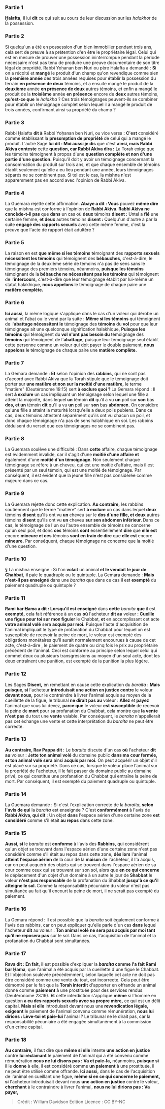 
### Partie 1
<b>Ḥalafta,</b> il lui <b>dit</b> ce qui suit au cours de leur discussion sur les <i>halakhot</i> de la possession.

### Partie 2
Si quelqu'un a été en possession d'un bien immobilier pendant trois ans, cela sert de preuve à sa prétention d'en être le propriétaire légal. Celui qui est en mesure de prouver une possession ininterrompue pendant la période nécessaire n'est pas tenu de produire une preuve documentaire de son titre légal de propriété. Rabbi Yoḥanan ben Nuri ou père Ḥalafta a demandé : <b>Si</b> on a récolté et <b>mangé</b> le produit d'un champ qu'on revendique comme sien la <b>première année</b> des trois années requises pour établir la possession du terrain <b>en présence de deux</b> témoins, et a ensuite mangé le produit de la <b>deuxième</b> année <b>en présence de deux</b> autres témoins, et enfin a mangé le produit de la <b>troisième</b> année <b>en présence</b> encore de <b>deux</b> autres témoins, <b>qu'est-ce que</b> le <i>halakha</i> ? Ces trois témoignages peuvent-ils se combiner pour établir un témoignage complet selon lequel il a mangé le produit de trois années, confirmant ainsi sa propriété du champ ?

### Partie 3
Rabbi Ḥalafta <b>dit à</b> Rabbi Yoḥanan ben Nuri, ou vice versa : <b>C'est</b> considéré comme établissant la <b>presomption de propriété</b> de celui qui a mangé le produit. L'autre Sage <b>lui dit : Moi aussi je dis</b> que c'est <b>ainsi, mais Rabbi Akiva conteste</b> cette <b>question, car Rabbi Akiva dira :</b> La Torah exige que les témoins témoignent à propos d'une <b>question complète et non d'une partie d'une question.</b> Puisqu'il doit y avoir un témoignage concernant la consommation du produit sur trois ans, et que chaque ensemble de témoins établit seulement qu'elle a eu lieu pendant une année, leurs témoignages séparés ne se combinent pas. Si tel est le cas, la mishna n'est apparemment pas en accord avec l'opinion de Rabbi Akiva.

### Partie 4
La Guemara rejette cette affirmation. <b>Abaye a dit : Vous</b> pouvez <b>même dire</b> que la mishna est conforme à l'opinion de <b>Rabbi Akiva. Rabbi Akiva ne concède-t-il pas</b> que <b>dans</b> un cas où <b>deux</b> témoins <b>disent :</b> Untel a <b>fié</b> une certaine femme, <b>et deux</b> autres témoins <b>disent :</b> Quelqu'un d'autre a par la suite <b>engagé des rapports sexuels</b> avec cette même femme, c'est la preuve que l'acte de rapport était adultère ?

### Partie 5
La raison en est <b>que même si les témoins</b> témoignant des <b>rapports sexuels nécessitent les témoins</b> qui témoignent des <b>bébauches,</b> c'est-à-dire, le témoignage de la deuxième série de témoins n'a pas de sens sans le témoignage des premiers témoins, néanmoins, <b>puisque les témoins</b> témoignant de la <b>bébauche ne nécessitent pas les témoins</b> qui témoignent de l'<b>intercours,</b> c'est-à-dire que leur témoignage établit par lui-même un statut halakhique, <b>nous appelons</b> le témoignage de chaque paire une <b>matière complète.</b>

### Partie 6
<b>Ici aussi,</b> la même logique s'applique dans le cas d'un voleur qui dérobe un animal et l'abat ou le vend par la suite : <b>Même si les témoins</b> qui témoignent de l'<b>abattage nécessitent le</b> témoignage des <b>témoins</b> du <b>vol</b> pour que leur témoignage ait une quelconque signification halakhique, <b>Puisque les témoins</b> qui témoignent du <b>vol n'ont pas besoin du</b> témoignage des <b>témoins</b> qui témoignent de l'<b>abattage,</b> puisque leur témoignage seul établit cette personne comme un voleur qui doit payer le double paiement, <b>nous appelons</b> le témoignage de chaque paire une <b>matière complète. </b>

### Partie 7
La Gemara demande : <b>Et</b> selon l'opinion des <b>rabbins,</b> qui ne sont pas d'accord avec Rabbi Akiva que la Torah stipule que le témoignage doit porter sur <b>une matière et non sur la moitié d'une matière,</b> le terme "matière" (Deutéronome 19:15) sert <b>à exclure quoi ? </b> La Gemara répond : Il sert <b>à exclure</b> un cas impliquant un témoignage selon lequel une fille a atteint la majorité, dans lequel <b>un</b> témoin <b>dit</b> qu'il a vu <b>un</b> poil sur <b>son</b> bas <b>dos, et un</b> témoin <b>dit</b> qu'il a vu <b>un</b> poil sur <b>son</b> bas <b>abdomen.</b> On considère qu'une fille a atteint la maturité lorsqu'elle a deux poils pubiens. Dans ce cas, deux témoins attestent séparément qu'ils ont vu chacun un poil, et donc chaque témoignage n'a pas de sens halakhique en soi. Les rabbins déduisent du verset que ces témoignages ne se combinent pas.

### Partie 8
La Guemara soulève une difficulté : Dans <b>cette</b> affaire, chaque témoignage est évidemment invalide, car il s'agit d'une <b>moitié d'une affaire et</b> également d'une <b>moitié d'un témoignage.</b> Non seulement chaque témoignage se réfère à un cheveu, qui est une moitié d'affaire, mais il est présenté par un seul témoin, qui est une moitié de témoignage. Par conséquent, il est évident que la jeune fille n'est pas considérée comme majeure dans ce cas.

### Partie 9
La Guemara rejette donc cette explication. <b>Au contraire,</b> les rabbins soutiennent que le terme "matière" sert <b>à exclure</b> un cas dans lequel <b>deux</b> témoins <b>disent</b> qu'ils ont vu <b>un</b> cheveu sur le <b>dos d'une fille, et deux</b> autres témoins <b>disent</b> qu'ils ont vu <b>un</b> cheveu <b>sur son <b>abdomen inférieur</b>. </b> Dans ce cas, le témoignage de l'un ou l'autre ensemble de témoins ne concerne qu'un seul poil, et donc <b>ces</b> témoins <b>sont</b> essentiellement <b>dire</b> que <b>elle est</b> encore <b>mineure et ces</b> témoins <b>sont en train de dire</b> que <b>elle est</b> encore <b>mineure.</b> Par conséquent, chaque témoignage ne concerne que la moitié d'une question.

### Partie 10
§ La mishna enseigne : Si l'on <b>volait</b> un animal <b>et le vendait</b> <b>le jour de Chabbat,</b> il paie le quadruple ou le quintuple. La Gemara demande : <b>Mais n'est-il pas enseigné</b> dans une <i>baraïta</i> que dans ce cas il est <b>exempté</b> du paiement quadruple ou quintuple ?

### Partie 11
<b>Rami bar Ḥama a dit : Lorsqu'il est enseigné</b> dans <b>cette</b> <i>baraita</i> <b>que</b> il est <b>exempté,</b> cela fait référence à un cas <b>où</b> l'acheteur <b>dit au</b> voleur : <b>Cueille une figue pour toi sur mon figuier</b> le Chabbat, <b>et</b> en accomplissant cet acte <b>votre animal volé</b> sera <b>acquis par moi.</b> Puisque l'acte d'acquisition de l'animal impliquait le type de profanation du Chabbat pour lequel on est susceptible de recevoir la peine de mort, le voleur est exempté des obligations monétaires qu'il aurait normalement encourues à cause de cet acte, c'est-à-dire , le paiement de quatre ou cinq fois le prix au propriétaire précédent de l'animal. Ceci est conforme au principe selon lequel celui qui commet deux ou plusieurs transgressions au moyen d'un seul acte, dont les deux entraînent une punition, est exempté de la punition la plus légère.

### Partie 12
Les Sages <b>Disent,</b> en remettant en cause cette explication du <i>baraita</i> : <b>Mais puisque, si</b> l'acheteur <b>introduisait une action en justice contre</b> le voleur <b>devant nous,</b> pour le contraindre à livrer l'animal acquis au moyen de la cueillette de la figue, le tribunal <b>ne dirait pas au</b> voleur : <b>Allez</b> et <b>payez</b> l'animal que vous lui devez, <b>parce que</b> le voleur <b>est susceptible</b> de recevoir la peine de <b>mort</b> pour sa profanation du Chabbat, cela montre que <b>la vente n'est pas</b> du tout une <b>vente</b> valable. Par conséquent, le <i>baraita</i> n'appellerait pas cet échange une vente et cette interprétation du <i>baraita</i> ne peut être correcte.

### Partie 13
<b>Au contraire, Rav Pappa dit :</b> Le <i>baraita</i> discute d'un cas <b>où</b> l'acheteur <b>dit au</b> voleur : <b>Jette ton animal volé</b> du domaine public <b>dans ma</b> <b>cour fermée, et ton animal volé</b> <b>sera</b> ainsi <b>acquis par moi.</b> On peut acquérir un objet s'il est placé sur sa propriété. Dans ce cas, lorsque le voleur place l'animal sur la propriété de l'acheteur, il le fait passer du domaine public au domaine privé, ce qui constitue une profanation du Chabbat qui entraîne la peine de mort. Par conséquent, il est exempté du paiement quadruple ou quintuple.

### Partie 14
La Guemara demande : Si c'est l'explication correcte de la <i>baraïta</i>, <b>selon l'avis de qui</b> la <i>baraïta</i> est enseignée ? C'est <b>conformément</b> à l'avis de <b>Rabbi Akiva, qui dit :</b> Un objet <b>dans</b> l'espace aérien</b> d'une certaine zone <b>est considéré</b> comme s'il était <b>au repos</b> dans cette zone.

### Partie 15
<b>Aussi, si</b> le <i>baraita</i> est <b>conforme</b> à l'avis des <b>Rabbins,</b> qui considèrent qu'un objet se trouvant dans l'espace aérien d'une certaine zone n'est pas considéré comme s'il était au repos dans cette zone, <b>dès lors</b> l'animal <b>atteint l'espace aérien</b> de la cour</b> de la <b>maison</b> de l'acheteur, il l'a acquis, car on peut acquérir des objets qui se trouvent dans l'espace aérien de sa cour comme ceux qui se trouvent sur son sol, alors que <b>en ce qui concerne</b> le déplacement d'un objet d'un domaine à un autre le jour de <b>Shabbat</b> le voleur <b>n'est pas responsable</b> de la profanation du Shabbat <b>jusqu'à ce qu'il atteigne le sol. </b> Comme la responsabilité pécuniaire du voleur n'est pas simultanée au fait qu'il encourt la peine de mort, il ne serait pas exempté du paiement.

### Partie 16
La Gemara répond : Il est possible que la <i>baraita</i> soit également conforme à l'avis des rabbins, car on peut expliquer qu'elle parle d'un cas <b>dans</b> lequel l'acheteur <b>dit</b> au voleur : <b>Ton animal volé</b> <b>ne sera pas acquis par moi tant qu'il ne reposera pas</b> sur le sol. Dans ce cas, l'acquisition de l'animal et la profanation du Chabbat sont simultanées.

### Partie 17
<b>Rava dit : En fait,</b> il est possible d'expliquer la <b><i>baraita</i> comme l'a fait Rami bar Ḥama</b>, que l'animal a été acquis par la cueillette d'une figue le Chabbat. Et l'objection soulevée précédemment, selon laquelle cet acte ne doit pas être considéré comme une vente du tout, est incorrecte. Cela peut être démontré par le fait que la <b>Torah interdit</b> d'apporter en offrande un animal donné comme <b>paiement</b> à une prostituée pour des services rendus (Deutéronome 23:19). <b>Et</b> cette interdiction s'applique <b>même</b> si l'homme en question <b>a eu des rapports sexuels avec sa propre mère,</b> ce qui est un délit capital. <b>Mais si elle</b> introduisait devant nous une <b>revendication légale, exigeant</b> le paiement de l'animal convenu comme rémunération, <b>nous lui dirions : Lève-toi et paie-lui</b> l'animal ? Le tribunal ne le dirait pas, car la responsabilité pécuniaire a été engagée simultanément à la commission d'un crime capital.

### Partie 18
<b>Au contraire,</b> il faut dire que <b>même si elle</b> intente <b>une action en justice</b> contre <b>lui réclamant</b> le paiement de l'animal qui a été convenu comme rémunération <b>nous ne lui disons pas : Va et paie-la,</b> néanmoins, <b>puisque si</b> il le <b>donne</b> à elle, il est</b> considéré comme <b>un paiement</b> à une prostituée, il ne peut être utilisé comme offrande. <b>Ici aussi,</b> dans le cas de l'acquisition de l'animal en cueillant une figue, <b>même si en ce qui concerne le paiement, si</b> l'acheteur introduisait devant nous <b>une action en justice</b> contre le voleur, <b>cherchant</b> à le contraindre à livrer l'animal, <b>nous ne lui dirions pas : Va payer,</b>

>Crédit : William Davidson Edition
>Licence : CC BY-NC